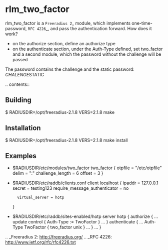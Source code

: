 rlm_two_factor
==============

rlm_two_factor is a `Freeradius 2`_ module, which implements one-time-password,
`RFC 4226`_, and pass the authentication forward. How does it work?

* on the authorize section, define an authorize type
* on the authenticate section, under the Auth-Type defined, set two_factor and 
  a second module, which the password without the challenge will be passed

The password contains the challenge and the static password:
  $CHALENGE$STATIC

.. contents::

Building
--------
  $ RADIUSDIR=/opt/freeradius-2.1.8 VERS=2.1.8 make

Installation
------------
  $ RADIUSDIR=/opt/freeradius-2.1.8 VERS=2.1.8 make install

Examples
--------
- $RADIUSDIR/etc/modules/two_factor
    two_factor {
        otpfile = "/etc/otpfile"
        delim = ":"
        challenge_length = 6
        offset = 3
    }

- $RADIUSDIR/etc/raddb/clients.conf
    client localhost {
        ipaddr = 127.0.0.1
        secret = testing123
        require_message_authenticator = no

        virtual_server = hotp
    }

- $RADIUSDIR/etc/raddb/sites-enabled/hotp
    server hotp {
        authorize {
            ...
            update control {
                Auth-Type := TwoFactor
            }
            ...
        }
        authenticate {
            ...
            Auth-Type TwoFactor {
                two_factor
                unix
            }
            ...
        }
        ...
    }

.. _Freeradius 2: http://freeradius.org/
.. _RFC 4226: http://www.ietf.org/rfc/rfc4226.txt
